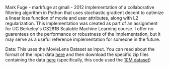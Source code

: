 Mark Fuge - markfuge at gmail - 2012
Implementation of a collaborative filtering algorithm in Python that uses stochastic gradient decent to optimize a linear loss function of movie and user attributes, along with L2 regularization. This implementation was created as part of an assignment for UC Berkeley's CS281B Scalable Machine Learning course. I offer no guarentees on the performance or robustness of the implementation, but it may serve as a useful reference implementation for someone in the future.

Data: This uses the MovieLens Dataset as input. You can read about the format of the input data [here](http://files.grouplens.org/datasets/movielens/ml-10m-README.html) and then download the specific zip files containing the data [here](http://files.grouplens.org/datasets/movielens/) (specifically, this code used the [10M dataset](http://files.grouplens.org/datasets/movielens/ml-10m.zip))
